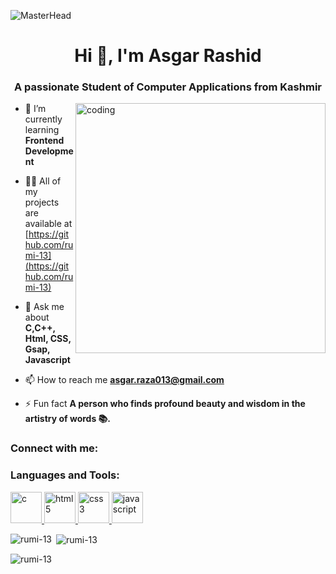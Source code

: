 ![MasterHead](https://mir-s3-cdn-cf.behance.net/project_modules/max_1200/79731568097599.5b50bca477735.jpg)
<h1 align="center">Hi 👋, I'm Asgar Rashid</h1>
<h3 align="center">A passionate Student of Computer Applications from Kashmir</h3>

<img align="right" alt="coding" width="400" src="https://assets.materialup.com/uploads/932a0a53-ea19-4b44-a194-85bc1c3073fc/work-at-home-programmer-vector-illustration.jpg">

- 🌱 I’m currently learning **Frontend Development**

- 👨‍💻 All of my projects are available at [https://github.com/rumi-13](https://github.com/rumi-13)

- 💬 Ask me about **C,C++, Html, CSS, Gsap, Javascript**

- 📫 How to reach me **asgar.raza013@gmail.com**

- ⚡ Fun fact **A person who finds profound beauty and wisdom in the artistry of words 📚.**

<h3 align="left">Connect with me:</h3>
<p align="left">
</p>

<h3 align="left">Languages and Tools:</h3>
<p align="left"> <a href="https://www.cprogramming.com/" target="_blank" rel="noreferrer"> <img src="https://upload.wikimedia.org/wikipedia/commons/thumb/1/18/C_Programming_Language.svg/695px-C_Programming_Language.svg.png" alt="c" width="50" height="50"/> </a>  <a href="https://www.w3.org/html/" target="_blank" rel="noreferrer"> <img src="https://upload.wikimedia.org/wikipedia/commons/thumb/6/61/HTML5_logo_and_wordmark.svg/512px-HTML5_logo_and_wordmark.svg.png" alt="html5" width="50" height="50"/> </a>  <a href="https://www.w3schools.com/css/" target="_blank" rel="noreferrer"> <img src="https://upload.wikimedia.org/wikipedia/commons/thumb/3/3d/CSS.3.svg/1200px-CSS.3.svg.png" alt="css3" width="50" height="50"/> </a>
  <a href="https://developer.mozilla.org/en-US/docs/Web/JavaScript" target="_blank" rel="noreferrer"> <img src="https://cdn.worldvectorlogo.com/logos/logo-javascript.svg" alt="javascript" width="50" height="50"/> </a> </p>

<p><img align="left" src="https://github-readme-stats.vercel.app/api/top-langs?username=rumi-13&show_icons=true&locale=en&layout=compact" alt="rumi-13" /></p>

<p>&nbsp;<img align="center" src="https://github-readme-stats.vercel.app/api?username=rumi-13&show_icons=true&locale=en" alt="rumi-13" /></p>

<p><img align="center" src="https://github-readme-streak-stats.herokuapp.com/?user=rumi-13&" alt="rumi-13" /></p>
